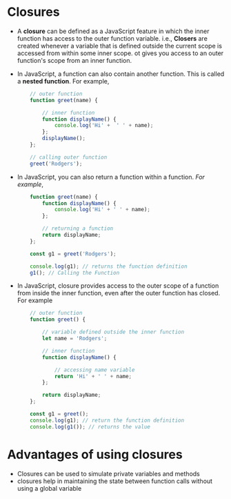 # Closures

* A __closure__ can be defined as a JavaScript feature in which the inner function has access to the outer function variable. i.e., __Closers__ are created whenever a variable that is defined outside the current scope is accessed from within some inner scope. ot gives you access to an outer function's scope from an inner function.

* In JavaScript, a function can also contain another function. This is called a __nested function__. For example,
    ```js
        // outer function 
        function greet(name) {

            // inner function
            function displayName() {
                console.log('Hi' +  ' ' + name);
            };
            displayName();
        };

        // calling outer function
        greet('Rodgers');
    ```

* In JavaScript, you can also return a function within a function. _For example_,

    ```js
        function greet(name) {
            function displayName() {
                console.log('Hi' + ' ' + name);
            };

            // returning a function
            return displayName;
        };

        const g1 = greet('Rodgers');

        console.log(g1); // returns the function definition
        g1(); // Calling the Function
    ```

* In JavaScript, closure provides access to the outer scope of a function from inside the inner function, even after the outer function has closed. For example
    ```js   
        // outer function
        function greet() {

            // variable defined outside the inner function
            let name = 'Rodgers';

            // inner function
            function displayName() {

                // accessing name variable
                return 'Hi' + ' ' + name;
            };

            return displayName;
        };

        const g1 = greet(); 
        console.log(g1); // return the function definition
        console.log(g1()); // returns the value
    ```

#  Advantages of using closures
* Closures can be used to simulate private variables and methods
* closures help in maintaining the state between function calls without using a global variable